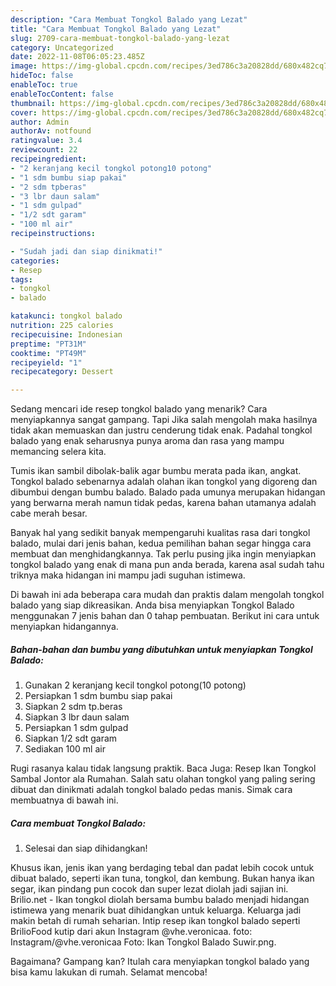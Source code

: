 ```yaml
---
description: "Cara Membuat Tongkol Balado yang Lezat"
title: "Cara Membuat Tongkol Balado yang Lezat"
slug: 2709-cara-membuat-tongkol-balado-yang-lezat
category: Uncategorized
date: 2022-11-08T06:05:23.485Z
image: https://img-global.cpcdn.com/recipes/3ed786c3a20828dd/680x482cq70/tongkol-balado-foto-resep-utama.jpg
hideToc: false
enableToc: true
enableTocContent: false
thumbnail: https://img-global.cpcdn.com/recipes/3ed786c3a20828dd/680x482cq70/tongkol-balado-foto-resep-utama.jpg
cover: https://img-global.cpcdn.com/recipes/3ed786c3a20828dd/680x482cq70/tongkol-balado-foto-resep-utama.jpg
author: Admin
authorAv: notfound
ratingvalue: 3.4
reviewcount: 22
recipeingredient:
- "2 keranjang kecil tongkol potong10 potong"
- "1 sdm bumbu siap pakai"
- "2 sdm tpberas"
- "3 lbr daun salam"
- "1 sdm gulpad"
- "1/2 sdt garam"
- "100 ml air"
recipeinstructions:

- "Sudah jadi dan siap dinikmati!"
categories:
- Resep
tags:
- tongkol
- balado

katakunci: tongkol balado 
nutrition: 225 calories
recipecuisine: Indonesian
preptime: "PT31M"
cooktime: "PT49M"
recipeyield: "1"
recipecategory: Dessert

---
```



Sedang mencari ide resep tongkol balado yang menarik? Cara menyiapkannya sangat gampang. Tapi Jika salah mengolah maka hasilnya tidak akan memuaskan dan justru cenderung tidak enak. Padahal tongkol balado yang enak seharusnya punya aroma dan rasa yang mampu memancing selera kita.


Tumis ikan sambil dibolak-balik agar bumbu merata pada ikan, angkat. Tongkol balado sebenarnya adalah olahan ikan tongkol yang digoreng dan dibumbui dengan bumbu balado. Balado pada umunya merupakan hidangan yang berwarna merah namun tidak pedas, karena bahan utamanya adalah cabe merah besar.

Banyak hal yang sedikit banyak mempengaruhi kualitas rasa dari tongkol balado, mulai dari jenis bahan, kedua pemilihan bahan segar hingga cara membuat dan menghidangkannya. Tak perlu pusing jika ingin menyiapkan tongkol balado yang enak di mana pun anda berada, karena asal sudah tahu triknya maka hidangan ini mampu jadi suguhan istimewa.


Di bawah ini ada beberapa cara mudah dan praktis dalam mengolah tongkol balado yang siap dikreasikan. Anda bisa menyiapkan Tongkol Balado menggunakan 7 jenis bahan dan 0 tahap pembuatan. Berikut ini cara untuk menyiapkan hidangannya.

<!--inarticleads1-->

##### Bahan-bahan dan bumbu yang dibutuhkan untuk menyiapkan Tongkol Balado:

1. Gunakan 2 keranjang kecil tongkol potong(10 potong)
1. Persiapkan 1 sdm bumbu siap pakai
1. Siapkan 2 sdm tp.beras
1. Siapkan 3 lbr daun salam
1. Persiapkan 1 sdm gulpad
1. Siapkan 1/2 sdt garam
1. Sediakan 100 ml air


Rugi rasanya kalau tidak langsung praktik. Baca Juga: Resep Ikan Tongkol Sambal Jontor ala Rumahan. Salah satu olahan tongkol yang paling sering dibuat dan dinikmati adalah tongkol balado pedas manis. Simak cara membuatnya di bawah ini. 

<!--inarticleads2-->

##### Cara membuat Tongkol Balado:


1. Selesai dan siap dihidangkan!

Khusus ikan, jenis ikan yang berdaging tebal dan padat lebih cocok untuk dibuat balado, seperti ikan tuna, tongkol, dan kembung. Bukan hanya ikan segar, ikan pindang pun cocok dan super lezat diolah jadi sajian ini. Brilio.net - Ikan tongkol diolah bersama bumbu balado menjadi hidangan istimewa yang menarik buat dihidangkan untuk keluarga. Keluarga jadi makin betah di rumah seharian. Intip resep ikan tongkol balado seperti BrilioFood kutip dari akun Instagram @vhe.veronicaa. foto: Instagram/@vhe.veronicaa Foto: Ikan Tongkol Balado Suwir.png. 

Bagaimana? Gampang kan? Itulah cara menyiapkan tongkol balado yang bisa kamu lakukan di rumah. Selamat mencoba!
